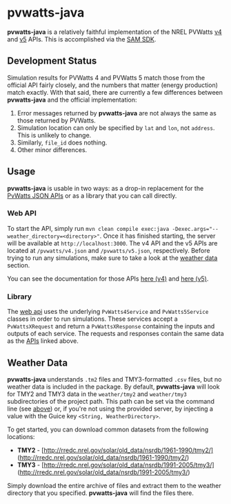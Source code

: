 # pvwatts-java

**pvwatts-java** is a relatively faithful implementation of the NREL PVWatts [v4](https://developer.nrel.gov/docs/solar/pvwatts-v4/) and [v5](https://developer.nrel.gov/docs/solar/pvwatts-v5/) APIs. This is accomplished via the [SAM SDK](https://sam.nrel.gov/sdk).

## Development Status
Simulation results for PVWatts 4 and PVWatts 5 match those from the official API fairly closely, and the numbers that matter (energy production) match exactly. With that said, there are currently a few differences between **pvwatts-java** and the official implementation:

  1. Error messages returned by **pvwatts-java** are not always the same as 
     those returned by PVWatts.
  2. Simulation location can only be specified by `lat` and `lon`, not
     `address`. This is unlikely to change.
  3. Similarly, `file_id` does nothing. 
  4. Other minor differences.

## Usage
**pvwatts-java** is usable in two ways: as a drop-in replacement for the [PvWatts JSON APIs](https://developer.nrel.gov/docs/solar/) or as a library that you can call directly.

### Web API
To start the API, simply run `mvn clean compile exec:java -Dexec.args="--weather_directory=<directory>"`. Once it has finished starting, the server will be available at `http://localhost:3000`. The v4 API and the v5 APIs are located at `/pvwatts/v4.json` and `/pvwatts/v5.json`, respectively. Before trying to run any simulations, make sure to take a look at the [weather data](#weather-data) section.

You can see the documentation for those APIs [here (v4)](https://developer.nrel.gov/docs/solar/pvwatts-v4/) and [here (v5)](https://developer.nrel.gov/docs/solar/pvwatts-v5/).

### Library
The [web api](#web-api) uses the underlying `PvWatts4Service` and `PvWatts5Service` classes in order to run simulations. These services accept a `PvWattsXRequest` and return a `PvWattsXResponse` containing the inputs and outputs of each service. The requests and responses contain the same data as the [APIs](#web-api) linked above.

## Weather Data
**pvwatts-java** understands `.tm2` files and TMY3-formatted `.csv` files, but no weather data is included in the package. By default, **pvwatts-java** will look for TMY2 and TMY3 data in the `weather/tmy2` and `weather/tmy3` subdirectories of the project path. This path can be set via the command line (see [above](#web-api)) or, if you're not using the provided server, by injecting a value with the Guice key `<String, WeatherDirectory>`.

To get started, you can download common datasets from the following locations:

  * **TMY2** - [http://rredc.nrel.gov/solar/old_data/nsrdb/1961-1990/tmy2/]
    (http://rredc.nrel.gov/solar/old_data/nsrdb/1961-1990/tmy2/)
  * **TMY3** - [http://rredc.nrel.gov/solar/old_data/nsrdb/1991-2005/tmy3/]
    (http://rredc.nrel.gov/solar/old_data/nsrdb/1991-2005/tmy3/)

Simply download the entire archive of files and extract them to the weather directory that you specified. **pvwatts-java** will find the files there.

